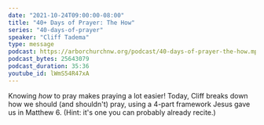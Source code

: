 ```yaml
---
date: "2021-10-24T09:00:00-08:00"
title: "40+ Days of Prayer: The How"
series: "40-days-of-prayer"
speaker: "Cliff Tadema"
type: message
podcast: https://arborchurchnw.org/podcast/40-days-of-prayer-the-how.mp3
podcast_bytes: 25643079
podcast_duration: 35:36
youtube_id: lWmS54R47xA
---
```


Knowing *how* to pray makes praying a lot easier! Today, Cliff breaks down how
we should (and shouldn't) pray, using a 4-part framework Jesus gave us in
Matthew 6. (Hint: it's one you can probably already recite.)
